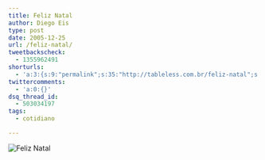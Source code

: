 ```yaml
---
title: Feliz Natal
author: Diego Eis
type: post
date: 2005-12-25
url: /feliz-natal/
tweetbackscheck:
  - 1355962491
shorturls:
  - 'a:3:{s:9:"permalink";s:35:"http://tableless.com.br/feliz-natal";s:7:"tinyurl";s:26:"http://tinyurl.com/3jy9b99";s:4:"isgd";s:19:"http://is.gd/VafqLF";}'
twittercomments:
  - 'a:0:{}'
dsq_thread_id:
  - 503034197
tags:
  - cotidiano

---
```

![Feliz Natal][1]

 [1]: /imagens/feliz-natal.jpg